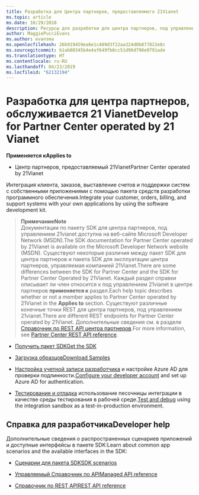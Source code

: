 ```yaml
---
title: Разработка для Центра партнеров, предоставляемого 21Vianet
ms.topic: article
ms.date: 10/29/2018
description: Ресурсы для разработки для центра партнеров, под управлением 21vianet
author: MaggiePucciEvans
ms.author: evansma
ms.openlocfilehash: 26b919459ea6e1c409d3f22aa324d0b877822e8c
ms.sourcegitcommit: b1ab80345b4e4af649fb8cc51d96d798e0791ade
ms.translationtype: HT
ms.contentlocale: ru-RU
ms.lasthandoff: 04/23/2019
ms.locfileid: "62132194"
---
```

# <a name="develop-for-partner-center-operated-by-21-vianet"></a><span data-ttu-id="80c90-103">Разработка для центра партнеров, обслуживается 21 Vianet</span><span class="sxs-lookup"><span data-stu-id="80c90-103">Develop for Partner Center operated by 21 Vianet</span></span>

<span data-ttu-id="80c90-104">**Применяется к**</span><span class="sxs-lookup"><span data-stu-id="80c90-104">**Applies to**</span></span>

-   <span data-ttu-id="80c90-105">Центр партнеров, предоставляемый 21Vianet</span><span class="sxs-lookup"><span data-stu-id="80c90-105">Partner Center operated by 21Vianet</span></span>


<span data-ttu-id="80c90-106">Интеграция клиента, заказов, выставление счетов и поддержки систем с собственными приложениями с помощью пакета средств разработки программного обеспечения.</span><span class="sxs-lookup"><span data-stu-id="80c90-106">Integrate your customer, orders, billing, and support systems with your own applications by using the software development kit.</span></span>

><span data-ttu-id="80c90-107">**Примечание**</span><span class="sxs-lookup"><span data-stu-id="80c90-107">**Note**</span></span><br> <span data-ttu-id="80c90-108">Документации по пакету SDK для центра партнеров, под управлением 21vianet доступна на веб-сайте Microsoft Developer Network (MSDN).</span><span class="sxs-lookup"><span data-stu-id="80c90-108">The SDK documentation for Partner Center operated by 21Vianet is available on the Microsoft Developer Network website (MSDN).</span></span> <span data-ttu-id="80c90-109">Существуют некоторые различия между пакет SDK для центра партнеров и пакета SDK для эксплуатации центра партнеров, управляемая компанией 21Vianet.</span><span class="sxs-lookup"><span data-stu-id="80c90-109">There are some differences between the SDK for Partner Center and the SDK for Partner Center Operated by 21Vianet.</span></span>
<span data-ttu-id="80c90-110">Каждый раздел справки описывает ли член относится к под управлением 21vianet в центре партнеров **применяется к** раздел.</span><span class="sxs-lookup"><span data-stu-id="80c90-110">Each help topic describes whether or not a member applies to Partner Center operated by 21Vianet in the **Applies to** section.</span></span> <span data-ttu-id="80c90-111">Существуют различные конечные точки REST для центра партнеров, под управлением 21vianet.</span><span class="sxs-lookup"><span data-stu-id="80c90-111">There are different REST endpoints for Partner Center operated by 21Vianet.</span></span> <span data-ttu-id="80c90-112">Дополнительные сведения см. в разделе [Справочник по REST API центра партнеров](https://msdn.microsoft.com/en-us/library/partnercenter/mt667943.aspx).</span><span class="sxs-lookup"><span data-stu-id="80c90-112">For more information, see [Partner Center REST API reference](https://msdn.microsoft.com/en-us/library/partnercenter/mt667943.aspx).</span></span>


-   [<span data-ttu-id="80c90-113">Получить пакет SDK</span><span class="sxs-lookup"><span data-stu-id="80c90-113">Get the SDK</span></span>](https://go.microsoft.com/fwlink/p/?LinkID=746681)

-   [<span data-ttu-id="80c90-114">Загрузка образцов</span><span class="sxs-lookup"><span data-stu-id="80c90-114">Download Samples</span></span>](https://msdn.microsoft.com/library/partnercenter/mt634711.aspx)

-   <span data-ttu-id="80c90-115">[Настройка учетной записи разработчика](https://msdn.microsoft.com/library/partnercenter/mt634709.aspx) и настройке Azure AD для проверки подлинности.</span><span class="sxs-lookup"><span data-stu-id="80c90-115">[Configure your developer account](https://msdn.microsoft.com/library/partnercenter/mt634709.aspx) and set up Azure AD for authentication.</span></span> 

-   <span data-ttu-id="80c90-116">[Тестирование и отладка](https://msdn.microsoft.com/library/partnercenter/mt634717.aspx) использование песочницы интеграции в качестве среды тестирования в рабочей среде.</span><span class="sxs-lookup"><span data-stu-id="80c90-116">[Test and debug](https://msdn.microsoft.com/library/partnercenter/mt634717.aspx) using the integration sandbox as a test-in-production environment.</span></span>

## <a name="developer-help"></a><span data-ttu-id="80c90-117">Справка для разработчика</span><span class="sxs-lookup"><span data-stu-id="80c90-117">Developer help</span></span>
<span data-ttu-id="80c90-118">Дополнительные сведения о распространенных сценариев приложений и доступные интерфейсы в пакете SDK:</span><span class="sxs-lookup"><span data-stu-id="80c90-118">Learn about common app scenarios and the available interfaces in the SDK:</span></span>

-   [<span data-ttu-id="80c90-119">Сценарии для пакета SDK</span><span class="sxs-lookup"><span data-stu-id="80c90-119">SDK scenarios</span></span>](https://msdn.microsoft.com/library/partnercenter/mt634715.aspx)

-   [<span data-ttu-id="80c90-120">Управляемый Справочник по API</span><span class="sxs-lookup"><span data-stu-id="80c90-120">Managed API reference</span></span>](https://msdn.microsoft.com/library/partnercenter/mt635943.aspx)

-   [<span data-ttu-id="80c90-121">Справочник по REST API</span><span class="sxs-lookup"><span data-stu-id="80c90-121">REST API reference</span></span>](https://msdn.microsoft.com/library/partnercenter/mt667943.aspx)